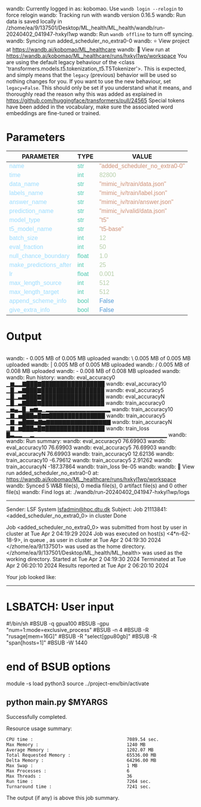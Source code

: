 wandb: Currently logged in as: kobomao. Use `wandb login --relogin` to force relogin
wandb: Tracking run with wandb version 0.16.5
wandb: Run data is saved locally in /zhome/ea/9/137501/Desktop/ML_health/ML_health/wandb/run-20240402_041947-hxkyl1wp
wandb: Run `wandb offline` to turn off syncing.
wandb: Syncing run added_scheduler_no_extra0-0
wandb: ⭐️ View project at https://wandb.ai/kobomao/ML_healthcare
wandb: 🚀 View run at https://wandb.ai/kobomao/ML_healthcare/runs/hxkyl1wp/workspace
You are using the default legacy behaviour of the <class 'transformers.models.t5.tokenization_t5.T5Tokenizer'>. This is expected, and simply means that the `legacy` (previous) behavior will be used so nothing changes for you. If you want to use the new behaviour, set `legacy=False`. This should only be set if you understand what it means, and thoroughly read the reason why this was added as explained in https://github.com/huggingface/transformers/pull/24565
Special tokens have been added in the vocabulary, make sure the associated word embeddings are fine-tuned or trained.

<style>
c { color: #9cdcfe; font-family: 'Verdana', sans-serif;} /* VARIABLE */
d { color: #4EC9B0; font-family: 'Verdana', sans-serif;} /* CLASS */
e { color: #569cd6; font-family: 'Verdana', sans-serif;} /* BOOL */
f { color: #b5cea8; font-family: 'Verdana', sans-serif;} /* NUMBERS */
j { color: #ce9178; font-family: 'Verdana', sans-serif;} /* STRING */
k { font-family: 'Verdana', sans-serif;} /* SYMBOLS */
</style>

# Parameters

| PARAMETER         | TYPE              | VALUE             |
|-------------------|-------------------|-------------------|
| <c>name</c>       | <d>str</d>        | <j>"added_scheduler_no_extra0-0"</j> |
| <c>time</c>       | <d>int</d>        | <f>82800</f>      |
| <c>data_name</c>  | <d>str</d>        | <j>"mimic_iv/train/data.json"</j> |
| <c>labels_name</c>| <d>str</d>        | <j>"mimic_iv/train/label.json"</j> |
| <c>answer_name</c>| <d>str</d>        | <j>"mimic_iv/train/answer.json"</j> |
| <c>prediction_name</c>| <d>str</d>        | <j>"mimic_iv/valid/data.json"</j> |
| <c>model_type</c> | <d>str</d>        | <j>"t5"</j>       |
| <c>t5_model_name</c>| <d>str</d>        | <j>"t5-base"</j>  |
| <c>batch_size</c> | <d>int</d>        | <f>12</f>         |
| <c>eval_fraction</c>| <d>int</d>        | <f>50</f>         |
| <c>null_chance_boundary</c>| <d>float</d>      | <f>1.0</f>        |
| <c>make_predictions_after</c>| <d>int</d>        | <f>25</f>         |
| <c>lr</c>         | <d>float</d>      | <f>0.001</f>      |
| <c>max_length_source</c>| <d>int</d>        | <f>512</f>        |
| <c>max_length_target</c>| <d>int</d>        | <f>512</f>        |
| <c>append_scheme_info</c>| <d>bool</d>       | <e>False</e>      |
| <c>give_extra_info</c>| <d>bool</d>       | <e>False</e>      |

# Output

```
```
wandb: - 0.005 MB of 0.005 MB uploadedwandb: \ 0.005 MB of 0.005 MB uploadedwandb: | 0.005 MB of 0.005 MB uploadedwandb: / 0.005 MB of 0.008 MB uploadedwandb: - 0.008 MB of 0.008 MB uploadedwandb: 
wandb: Run history:
wandb:   eval_accuracy0 ▁▆▂▂▇███▇█████████████████
wandb:  eval_accuracy10 ▁█▁▃▇███▇█████████████████
wandb:   eval_accuracy5 ▁█▁▃▇███▇█████████████████
wandb:   eval_accuracyN ▁█▁▃▇███▇█████████████████
wandb:  train_accuracy0 ▁▅▄▂█▁▅▆▃▁▂▂▂▂▂▂▂▂▂▂▂▂▂▂▂▂
wandb: train_accuracy10 ▁▇▁▅███▅█▇▇███████████████
wandb:  train_accuracy5 ▁▇▁▅█▇▇▅▇▆▇▇▇▇▇▇▇▇▇▇▇▇▇▇▇▇
wandb:  train_accuracyN ▁▇▁▆███▅█▇████████████████
wandb:       train_loss █▃▂▂▁▁▂▁▁▁▁▁▁▁▁▁▁▁▁▁▁▁▁▁▁▁▁▁▁▁▁▁▁▁▁▁▁▁▁▁
wandb: 
wandb: Run summary:
wandb:   eval_accuracy0 76.69903
wandb:  eval_accuracy10 76.69903
wandb:   eval_accuracy5 76.69903
wandb:   eval_accuracyN 76.69903
wandb:  train_accuracy0 12.62136
wandb: train_accuracy10 -6.79612
wandb:  train_accuracy5 2.91262
wandb:  train_accuracyN -187.37864
wandb:       train_loss 9e-05
wandb: 
wandb: 🚀 View run added_scheduler_no_extra0-0 at: https://wandb.ai/kobomao/ML_healthcare/runs/hxkyl1wp/workspace
wandb: Synced 5 W&B file(s), 0 media file(s), 0 artifact file(s) and 0 other file(s)
wandb: Find logs at: ./wandb/run-20240402_041947-hxkyl1wp/logs

------------------------------------------------------------
Sender: LSF System <lsfadmin@hpc.dtu.dk>
Subject: Job 21113841: <added_scheduler_no_extra0_0> in cluster <dcc> Done

Job <added_scheduler_no_extra0_0> was submitted from host <n-62-27-18> by user <s183914> in cluster <dcc> at Tue Apr  2 04:19:29 2024
Job was executed on host(s) <4*n-62-18-9>, in queue <gpua100>, as user <s183914> in cluster <dcc> at Tue Apr  2 04:19:30 2024
</zhome/ea/9/137501> was used as the home directory.
</zhome/ea/9/137501/Desktop/ML_health/ML_health> was used as the working directory.
Started at Tue Apr  2 04:19:30 2024
Terminated at Tue Apr  2 06:20:10 2024
Results reported at Tue Apr  2 06:20:10 2024

Your job looked like:

------------------------------------------------------------
# LSBATCH: User input
#!/bin/sh
#BSUB -q gpua100
#BSUB -gpu "num=1:mode=exclusive_process"
#BSUB -n 4
#BSUB -R "rusage[mem=16G]"
#BSUB -R "select[gpu80gb]"
#BSUB -R "span[hosts=1]"
#BSUB -W 1440
# end of BSUB options
module -s load python3
source ../project-env/bin/activate

python main.py $MYARGS
------------------------------------------------------------

Successfully completed.

Resource usage summary:

    CPU time :                                   7089.54 sec.
    Max Memory :                                 1240 MB
    Average Memory :                             1202.07 MB
    Total Requested Memory :                     65536.00 MB
    Delta Memory :                               64296.00 MB
    Max Swap :                                   1 MB
    Max Processes :                              6
    Max Threads :                                36
    Run time :                                   7264 sec.
    Turnaround time :                            7241 sec.

The output (if any) is above this job summary.

